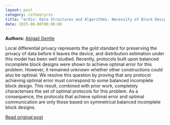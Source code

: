 ```yaml
---
layout: post
category: cstheoryrss
title: "arXiv: Data Structures and Algorithms: Necessity of Block Designs for Optimal Locally Private Distribution"
date: 2025-08-08T00:00:00
---
```


**Authors:** [Abigail Gentle](https://dblp.uni-trier.de/search?q=Abigail+Gentle)

Local differential privacy represents the gold standard for preserving the
privacy of data before it leaves the device, and distribution estimation under
this model has been well studied. Recently, protocols built upon balanced
incomplete block designs were shown to achieve optimal error for this problem.
However, it remained unknown whether other constructions could also be optimal.
We resolve this question by proving that any protocol achieving optimal error
must correspond to some balanced incomplete block design. This result, combined
with prior work, completely characterises the set of optimal protocols for this
problem. As a consequence, the protocols that achieve optimal error and optimal
communication are only those based on symmetrical balanced incomplete block
designs.

[Read original post](http://arxiv.org/abs/2508.05110v1)
